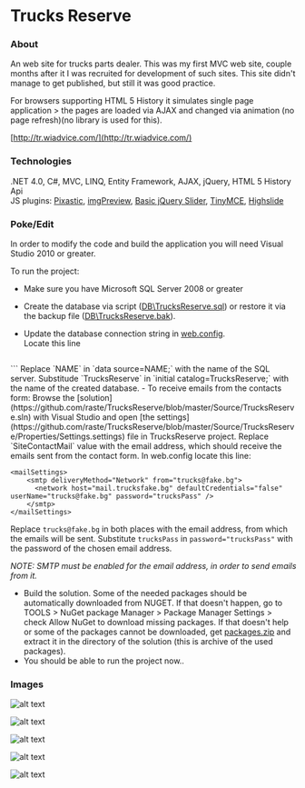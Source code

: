 # Trucks Reserve

### About

An web site for trucks parts dealer. This was my first MVC web site, couple months after it I was recruited for development of such sites. This site didn't manage to get published, but still it was good practice. 

For browsers supporting HTML 5 History it simulates single page application > the pages are loaded via AJAX and changed via animation (no page refresh)(no library is used for this).

[http://tr.wiadvice.com/](http://tr.wiadvice.com/)

### Technologies

.NET 4.0, C#, MVC, LINQ, Entity Framework, AJAX, jQuery, HTML 5 History Api  
JS plugins: [Pixastic](https://github.com/jseidelin/pixastic), [imgPreview](http://james.padolsey.com/demos/imgPreview/full/), [Basic jQuery Slider](http://www.basic-slider.com/), [TinyMCE](http://www.tinymce.com/), [Highslide](http://www.highslide.com/)

### Poke/Edit

In order to modify the code and build the application you will need Visual Studio 2010 or greater.  

To run the project:  
- Make sure you have Microsoft SQL Server 2008 or greater  
- Create the database via script ([DB\TrucksReserve.sql](https://github.com/raste/TrucksReserve/blob/master/DB/TrucksReserve.sql)) or restore it via the backup file ([DB\TrucksReserve.bak](https://github.com/raste/TrucksReserve/blob/master/DB/TrucksReserve.bak)).  
- Update the database connection string in [web.config](https://github.com/raste/TrucksReserve/blob/master/Source/TrucksReserve/Web.config).  
  Locate this line  

  ```  
<connectionStrings>
    <add name="TrucksReserveEntities" connectionString="metadata=res://*/DBModel.csdl|res://*/DBModel.ssdl|res://*/DBModel.msl;provider=System.Data.SqlClient;provider connection string=&quot;data source=SOPRANO\SQLEXPRESS;initial catalog=TrucksReserve;integrated security=True;MultipleActiveResultSets=True;App=EntityFramework&quot;" providerName="System.Data.EntityClient" />
  </connectionStrings>
  ```  
  Replace `NAME` in `data source=NAME;` with the name of the SQL server. Substitude `TrucksReserve` in `initial catalog=TrucksReserve;` with the name of the created database.  
- To receive emails from the contacts form:  
  Browse the [solution](https://github.com/raste/TrucksReserve/blob/master/Source/TrucksReserve.sln) with Visual Studio and open [the settings](https://github.com/raste/TrucksReserve/blob/master/Source/TrucksReserve/Properties/Settings.settings) file in TrucksReserve project. Replace `SiteContactMail` value with the email address, which should receive the emails sent from the contact form.  
  In web.config locate this line:  

  ```
  <mailSettings>
      <smtp deliveryMethod="Network" from="trucks@fake.bg">
        <network host="mail.trucksfake.bg" defaultCredentials="false" userName="trucks@fake.bg" password="trucksPass" />
      </smtp>
  </mailSettings>
  ```  
  Replace `trucks@fake.bg` in both places with the email address, from which the emails will be sent. Substitute `trucksPass` in `password="trucksPass"` with the password of the chosen email address.  
  
  *NOTE: SMTP must be enabled for the email address, in order to send emails from it.*  
- Build the solution. Some of the needed packages should be automatically downloaded from NUGET. If that doesn't happen, go to TOOLS > NuGet package Manager > Package Manager Settings > check Allow NuGet to download missing packages. If that doesn't help or some of the packages cannot be downloaded, get [packages.zip](https://github.com/raste/TrucksReserve/blob/master/Packages/packages.zip) and extract it in the directory of the solution (this is archive of the used packages).
- You should be able to run the project now..

### Images

![alt text](https://github.com/raste/TrucksReserve/blob/master/screenshots/home.png "Home")

![alt text](https://github.com/raste/TrucksReserve/blob/master/screenshots/categories.png "Categories")

![alt text](https://github.com/raste/TrucksReserve/blob/master/screenshots/category.png "Category")

![alt text](https://github.com/raste/TrucksReserve/blob/master/screenshots/contacts.png "Contacts")

![alt text](https://github.com/raste/TrucksReserve/blob/master/screenshots/transition.png "Page change slide in shot")
